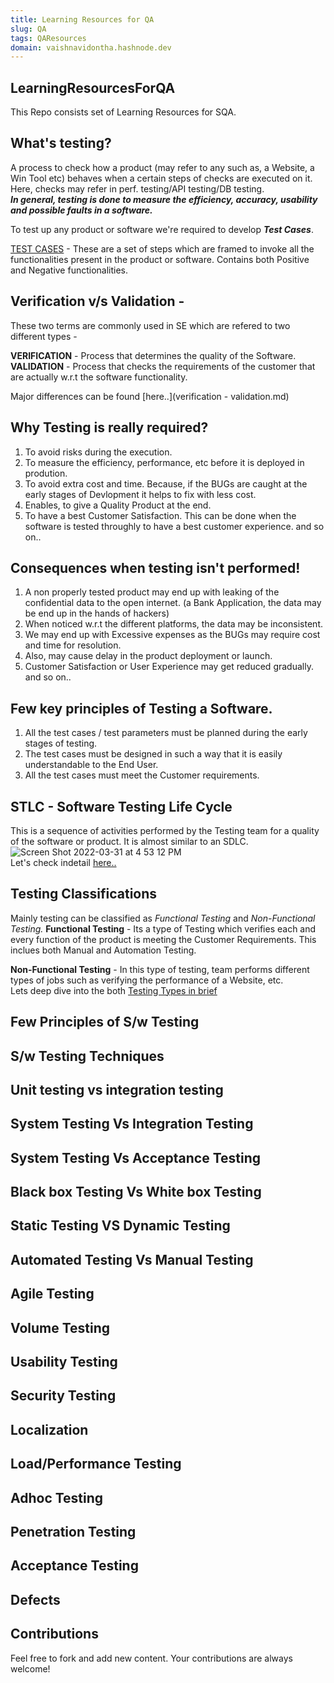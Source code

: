 ```yaml
---
title: Learning Resources for QA
slug: QA 
tags: QAResources
domain: vaishnavidontha.hashnode.dev
---
```


##  LearningResourcesForQA
This Repo consists set of Learning Resources for SQA.

## What's testing? 
A process to check how a product (may refer to any such as, a Website, a Win Tool etc) behaves when a certain steps of checks are executed on it.
Here, checks may refer in perf. testing/API testing/DB testing. <br>
**_In general, testing is done to measure the efficiency, accuracy, usability and possible faults in a software._**

To test up any product or software we're required to develop **_Test Cases_**.<br>

[TEST CASES](testcases.md) - These are a set of steps which are framed to invoke all the functionalities present in the product or software. 
             Contains both Positive and Negative functionalities.


##  Verification v/s Validation - 
These two terms are commonly used in SE which are refered to two different types - <br>

**VERIFICATION** - Process that determines the quality of the Software. <br>
**VALIDATION** - Process that checks the requirements of the customer that are actually w.r.t the software functionality.<br>

Major differences can be found [here..](verification - validation.md)
             
##  Why Testing is really required?
1. To avoid risks during the execution.
2. To measure the efficiency, performance, etc before it is deployed in prodution.
3. To avoid extra cost and time. Because, if the BUGs are caught at the early stages of Devlopment it helps to fix with less cost.
4. Enables, to give a Quality Product at the end.
5. To have a best Customer Satisfaction. This can be done when the software is tested throughly to have a best customer experience. 
and so on..

##  Consequences when testing isn't performed!

1. A non properly tested product may end up with leaking of the confidential data to the open internet. (a Bank Application, the data may be end up in the hands of hackers)
2. When noticed w.r.t the different platforms, the data may be inconsistent.
3. We may end up with Excessive expenses as the BUGs may require cost and time for resolution.
4. Also, may cause delay in the product deployment or launch.
5. Customer Satisfaction or User Experience may get reduced gradually. <br>
and so on..

## Few key principles of Testing a Software.
1. All the test cases / test parameters must be planned during the early stages of testing.
2. The test cases must be designed in such a way that it is easily understandable to the End User.
3. All the test cases must meet the Customer requirements.

##  STLC - Software Testing Life Cycle
This is a sequence of activities performed by the Testing team for a quality of the software or product. It is almost similar to an SDLC. <br>
        ![Screen Shot 2022-03-31 at 4 53 12 PM](https://user-images.githubusercontent.com/77274387/161147533-d898ff3c-d921-4e7e-8f8b-d2a6ef39b3f3.png) 
<br>Let's check indetail [here..](stlc.md)

##  Testing Classifications
Mainly testing can be classified as _Functional Testing_ and _Non-Functional Testing._
**Functional Testing** - Its a type of Testing which verifies each and every function of the product is meeting the Customer Requirements. This inclues both Manual and Automation Testing.

**Non-Functional Testing** - In this type of testing, team performs different types of jobs such as verifying the performance of a Website, etc. <br>
Lets deep dive into the both [Testing Types in brief]()

##  Few Principles of S/w Testing
##  S/w Testing Techniques
##  Unit testing vs integration testing
##  System Testing Vs Integration Testing
##  System Testing Vs Acceptance Testing
##  Black box Testing Vs White box Testing
##  Static Testing VS Dynamic Testing
##  Automated Testing Vs Manual Testing
##  Agile Testing
##  Volume Testing
##  Usability Testing
##  Security Testing
##  Localization
##  Load/Performance Testing
##  Adhoc Testing
##  Penetration Testing
##  Acceptance Testing

## Defects

## 
             
             
             
             
             
##  Contributions           
Feel free to fork and add new content. Your contributions are always welcome! 



